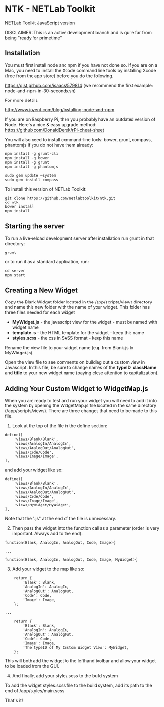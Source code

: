 NTK - NETLab Toolkit
=============

NETLab Toolkit JavaScript version

DISCLAIMER: This is an active development branch and is quite far from being "ready for primetime"

Installation
---------------------
You must first install node and npm if you have not done so. If you are on a Mac, you need to install the Xcode command line tools by installing Xcode (free from the app store) before you do the following.

https://gist.github.com/isaacs/579814 (we recommend the first example: node-and-npm-in-30-seconds.sh)

For more details

http://www.joyent.com/blog/installing-node-and-npm

If you are on Raspberry Pi, then you probably have an outdated version of Node. Here's a nice & easy upgrade method: https://github.com/DonaldDerek/rPi-cheat-sheet

You will also need to install command-line tools: bower, grunt, compass, phantomjs if you do not have them already:
```
npm install -g grunt-cli
npm install -g bower
npm install -g grunt
npm install -g phantomjs

sudo gem update —system
sudo gem install compass
```

To install this version of NETLab Toolkit:
```
git clone https://github.com/netlabtoolkit/ntk.git
cd ntk
bower install
npm install
```

Starting the server
---------------------
To run a live-reload development server after installation run grunt in that directory:
```
grunt
```
or to run it as a standard application, run:
```
cd server
npm start
```

Creating a New Widget
---------------------
Copy the Blank Widget folder located in the /app/scripts/views directory and name this new folder with the name of your widget. This folder has three files needed for each widget

*   **MyWidget.js** - the javascript view for the widget - must be named with widget name
*   **template.js** - the HTML template for the widget - keep this name
*   **styles.scss** - the css in SASS format - keep this name

Rename the view file to your widget name (e.g. from Blank.js to MyWidget.js).

Open the view file to see comments on building out a custom view in Javascript. In this file, be sure to change names of the **typeID**, **className** and **title** to your new widget name (paying close attention to capitalization).

Adding Your Custom Widget to WidgetMap.js
------------------------
When you are ready to test and run your widget you will need to add it into the system by opening the WidgetMap.js file located in the same directory (/app/scripts/views). There are three changes that need to be made to this file.

1) Look at the top of the file in the define section:
```
define([
	'views/Blank/Blank',
	'views/AnalogIn/AnalogIn',
	'views/AnalogOut/AnalogOut',
	'views/Code/Code',
	'views/Image/Image',
],
```
and add your widget like so:
```
define([
	'views/Blank/Blank',
	'views/AnalogIn/AnalogIn',
	'views/AnalogOut/AnalogOut',
	'views/Code/Code',
	'views/Image/Image',
	'views/MyWidget/MyWidget',
],
```
Note that the ".js" at the end of the file is unnecessary.

2) Then pass the widget into the function call as a parameter (order is very important. Always add to the end):
```
function(Blank, AnalogIn, AnalogOut, Code, Image){

...

function(Blank, AnalogIn, AnalogOut, Code, Image, MyWidget){
```

3) Add your widget to the map like so:
```
	return {
		'Blank': Blank,
		'AnalogIn': AnalogIn,
		'AnalogOut': AnalogOut,
		'Code': Code,
		'Image': Image,
	};

...

	return {
		'Blank': Blank,
		'AnalogIn': AnalogIn,
		'AnalogOut': AnalogOut,
		'Code': Code,
		'Image': Image,
		'The typeID of My Custom Widget View': MyWidget,
	};
```

This will both add the widget to the lefthand toolbar and allow your widget to be loaded from the GUI.

4) And finally, add your styles.scss to the build system

To add the widget styles.scss file to the build system, add its path to the end of /app/styles/main.scss

That's it!
